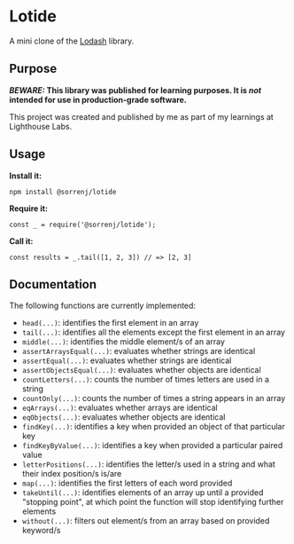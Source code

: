 # Lotide

A mini clone of the [Lodash](https://lodash.com) library.

## Purpose

**_BEWARE:_ This library was published for learning purposes. It is _not_ intended for use in production-grade software.**

This project was created and published by me as part of my learnings at Lighthouse Labs.

## Usage

**Install it:**

`npm install @sorrenj/lotide`

**Require it:**

`const _ = require('@sorrenj/lotide');`

**Call it:**

`const results = _.tail([1, 2, 3]) // => [2, 3]`

## Documentation

The following functions are currently implemented:

* `head(...)`: identifies the first element in an array
* `tail(...)`: identifies all the elements except the first element in an array
* `middle(...)`: identifies the middle element/s of an array
* `assertArraysEqual(...)`: evaluates whether strings are identical
* `assertEqual(...)`: evaluates whether strings are identical
* `assertObjectsEqual(...)`: evaluates whether objects are identical
* `countLetters(...)`: counts the number of times letters are used in a string
* `countOnly(...)`: counts the number of times a string appears in an array
* `eqArrays(...)`: evaluates whether arrays are identical
* `eqObjects(...)`: evaluates whether objects are identical
* `findKey(...)`: identifies a key when provided an object of that particular key
* `findKeyByValue(...)`:  identifies a key when provided a particular paired value
* `letterPositions(...)`: identifies the letter/s used in a string and what their index position/s is/are
* `map(...)`: identifies the first letters of each word provided
* `takeUntil(...)`: identifies elements of an array up until a provided "stopping point", at which point the function will stop identifying further elements
* `without(...)`: filters out element/s from an array based on provided keyword/s